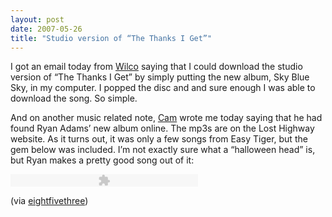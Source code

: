 ```yaml
---
layout: post
date: 2007-05-26
title: "Studio version of “The Thanks I Get”"
---
```

<p>I got an email today from <a href="http://wilcoworld.net">Wilco</a> saying that I could download the studio version of “The Thanks I Get” by simply putting the new album, Sky Blue Sky, in my computer. I popped the disc and and sure enough I was able to download the song. So simple.</p>

<p>And on another music related note, <a href="http://offtheisland.com">Cam</a> wrote me today saying that he had found Ryan Adams’ new album online. The mp3s are on the Lost Highway website. As it turns out, it was only a few songs from Easy Tiger, but the gem below was included. I’m not exactly sure what a “halloween head” is, but Ryan makes a pretty good song out of it:</p>

<p><embed src="http://www.eightfivethree.com/wp-content/plugins/MP3-o-Matic/mp3player.swf" width="300" height="20" type="application/x-shockwave-flash" pluginspage="http://www.macromedia.com/go/getflashplayer" flashvars="file=http://www.losthighwayrecords.com/e/ryanadams/songs/3.mp3&amp;showdigits=true"></embed></p>
 (via <a href="http://www.eightfivethree.com/2007/05/25/studio-version-of-the-thanks-i-get/">eightfivethree</a>)